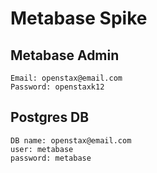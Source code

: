 # Metabase Spike 

## Metabase Admin 

```
Email: openstax@email.com
Password: openstaxk12
```

## Postgres DB

```
DB name: openstax@email.com
user: metabase
password: metabase
```